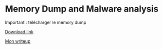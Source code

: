 # Memory Dump and Malware analysis

Important : télécharger le memory dump

[Download link](https://epitechfr.sharepoint.com/:u:/r/sites/2023ReverseEngineeringCrackingII1/Documents%20partages/General/dump.vmem.zip?csf=1&web=1&e=EFBof0)

[Mon writeup](https://github.com/spooneyes/some-forensic-stuff/blob/main/README.md)
